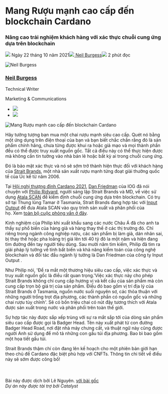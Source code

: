 # Mang Rượu mạnh cao cấp đến blockchain Cardano

### **Nâng cao trải nghiệm khách hàng với xác thực chuỗi cung ứng dựa trên blockchain**

![](img/2021-10-22-bringing-premium-spirits-to-the-cardano-blockchain.002.png) Ngày 22 tháng 10 năm 2021![](img/2021-10-22-bringing-premium-spirits-to-the-cardano-blockchain.002.png)[ Neil Burgess](tmp//en/blog/authors/neil-burgess/page-1/)![](img/2021-10-22-bringing-premium-spirits-to-the-cardano-blockchain.003.png) 2 phút đọc

![Neil Burgess](img/2021-10-22-bringing-premium-spirits-to-the-cardano-blockchain.004.png)[](tmp//en/blog/authors/neil-burgess/page-1/)

### [**Neil Burgess**](tmp//en/blog/authors/neil-burgess/page-1/)

Technical Writer

Marketing &amp; Communications

- ![](img/2021-10-22-bringing-premium-spirits-to-the-cardano-blockchain.005.png)[](mailto:neil.burgess@iohk.io "Email")
- ![](img/2021-10-22-bringing-premium-spirits-to-the-cardano-blockchain.006.png)[](https://www.linkedin.com/in/neilburgessa84482125 "LinkedIn")

![Mang Rượu mạnh cao cấp đến blockchain Cardano](img/2021-10-22-bringing-premium-spirits-to-the-cardano-blockchain.007.jpeg)

Hãy tưởng tượng bạn mua một chai rượu mạnh siêu cao cấp. Quét nó bằng một ứng dụng trên điện thoại của bạn và bạn biết chắc chắn rằng đó là sản phẩm chính hãng, chưa từng được khui ra hoặc giả mạo và mọi thành phần đều có thể được truy xuất nguồn gốc. Tất cả điều này có thể thực hiện được mà không cần tin tưởng vào nhà bán lẻ hoặc bất kỳ ai trong chuỗi cung ứng.

Đó là bảo mật xác thực và nó sẽ sớm trở thành hiện thực đối với khách hàng của [Strait Brands](https://www.foodandbeveragetasmania.com/partner/strait-brands/), một nhà sản xuất rượu mạnh từng đoạt giải thưởng quốc tế của Úc kể từ năm 2006.

Tại [Hội nghị thượng đỉnh Cardano 2021](https://summit.cardano.org/), [Dan Friedman](https://iohk.io/en/team/daniel-friedman) của IOG đã nói chuyện với [Philip Ridyard](https://iohk.io/en/enterprise/#product-authentication), người sáng lập Strait Brands và MD, về việc sử dụng [Atala SCAN](https://iog.io/) để kiểm định chuỗi cung ứng dựa trên blockchain. Có trụ sở tại Thung lũng Tamar ở Tasmania, Strait Brands đang hợp tác với [Input Output](https://summit.cardano.org/sessions/no-longer-a-luxury-blockchain-backed-product-authentication) để đưa Atala SCAN vào quy trình sản xuất và phân phối của họ. Xem [toàn bộ cuộc phỏng vấn ở đây](https://summit.cardano.org/sessions/no-longer-a-luxury-blockchain-backed-product-authentication).

Kinh nghiệm của Philip khi xuất khẩu sang các nước Châu Á đã cho anh ta thấy sự phổ biến của hàng giả và hàng thay thế ở các thị trường đó. Chỉ riêng trong ngành công nghiệp rượu, các sản phẩm bị làm giả, dán nhãn sai, bị thay thế hoặc pha loãng trị giá lên tới 40 tỷ đô la một năm và hiện đang tìm đường đến tay người tiêu dùng. Sau mười năm tìm kiếm, Philip đã tìm ra giải pháp lý tưởng về tính bất biến và khả năng kiểm toán của công nghệ blockchain và đối tác đầu ngành lý tưởng là Dan Friedman của công ty Input Output .

Như Philip nói, 'Để ra mắt một thương hiệu siêu cao cấp, việc xác thực và truy xuất nguồn gốc là điều rất quan trọng.'Việc xác thực này cho phép Strait Brands không chỉ cung cấp hương vị và kết cấu của sản phẩm mà còn cung cấp trọn bộ giá trị của sản phẩm. Điều đó bao gồm vị trí địa lý của Strait Brands ở Tasmania, nguồn nước suối nguyên sơ, các thỏa thuận với những người trồng trọt địa phương, các thành phần có nguồn gốc và những chai rượu tùy chỉnh'. Sẽ có bốn triệu chai có nút đậy tương thích với Atala được sản xuất trong nước và phân phối trên toàn thế giới.

Sự hợp tác này được sắp xếp trùng với sự ra mắt sắp tới của dòng sản phẩm siêu cao cấp được gọi là Badger Head. Tên này xuất phát từ con đường Badger Head Road, nơi đặt nhà máy chưng cất, và thuật ngữ này cũng được người Anh sử dụng để mô tả những con gấu túi địa phương. Bao bì bao gồm một họa tiết gấu túi.

Strait Brands thậm chí còn đang lên kế hoạch cho một phiên bản giới hạn theo chủ đề Cardano đặc biệt phù hợp với CNFTs. Thông tin chi tiết về điều này sẽ sớm được công bố!<br><br><br><br>Bài này được dịch bởi Lê Nguyên. <a class="_active_edit_href" href="https://iohk.io/en/blog/posts/2021/10/22/bringing-premium-spirits-to-the-cardano-blockchain/">với bài gốc</a><br><em>Dự án này được tài trợ bởi Catalyst</em>
